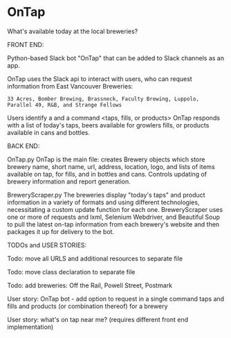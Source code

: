 # OnTap

What's available today at the local breweries? 

FRONT END: 

Python-based Slack bot "OnTap" that can be added to Slack channels as an app.  

OnTap uses the Slack api to interact with users, who can request information from East Vancouver Breweries: 
    
    33 Acres, Bomber Brewing, Brassneck, Faculty Brewing, Luppolo, Parallel 49, R&B, and Strange Fellows
    
Users identify a <brewery name> and a command <taps, fills, or products>
OnTap responds with a list of today's taps, beers available for growlers fills, or products available in cans and bottles. 

BACK END: 

OnTap.py
OnTap is the main file: creates Brewery objects which store brewery name, short name, url, address, location, logo, and lists of items available on tap, for fills, and in bottles and cans. Controls updating of brewery information and report generation.  

BreweryScraper.py 
The breweries display "today's taps" and product information in a variety of formats and using different technologies, necessitating a custom update function for each one. BreweryScraper uses one or more of requests and lxml, Selenium Webdriver, and Beautiful Soup to pull the latest on-tap information from each brewery's website and then packages it up for delivery to the bot.  

    
TODOs and USER STORIES:

Todo: move all URLS and additional resources to separate file 

Todo: move class declaration to separate file

Todo: add breweries: Off the Rail, Powell Street, Postmark  

User story: OnTap bot - add option to request in a single command taps and fills and products (or combination thereof) for a brewery

User story: what's on tap near me? (requires different front end implementation) 

